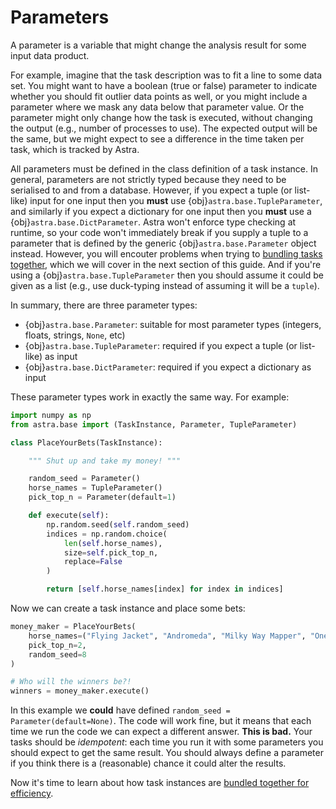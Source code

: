 # Parameters

A parameter is a variable that might change the analysis result for some input data product.

For example, imagine that the task description was to fit a line to some data set. 
You might want to have a boolean (true or false) parameter to indicate whether you should fit outlier data points as well, or you might include a parameter where we mask any data below that parameter value.
Or the parameter might only change how the task is executed, without changing the output (e.g., number of processes to use). 
The expected output will be the same, but we might expect to see a difference in the time taken per task, which is tracked by Astra.

All parameters must be defined in the class definition of a task instance. In general, parameters are not strictly typed because they need to be serialised to and from a database.
However, if you expect a tuple (or list-like) input for one input then you **must** use {obj}`astra.base.TupleParameter`, and similarly if you expect a dictionary for one input then you **must** use a {obj}`astra.base.DictParameter`. 
Astra won't enforce type checking at runtime, so your code won't immediately break if you supply a tuple to a parameter that is defined by the generic {obj}`astra.base.Parameter` object instead. However, you will encouter problems when trying to [bundling tasks together](bundles), which we will cover in the next section of this guide.
And if you're using a {obj}`astra.base.TupleParameter` then you should assume it could be given as a list (e.g., use duck-typing instead of assuming it will be a `tuple`).

In summary, there are three parameter types:

- {obj}`astra.base.Parameter`: suitable for most parameter types (integers, floats, strings, `None`, etc)
- {obj}`astra.base.TupleParameter`: required if you expect a tuple (or list-like) as input
- {obj}`astra.base.DictParameter`: required if you expect a dictionary as input

These parameter types work in exactly the same way. For example:

```python
import numpy as np
from astra.base import (TaskInstance, Parameter, TupleParameter)

class PlaceYourBets(TaskInstance):

    """ Shut up and take my money! """

    random_seed = Parameter()
    horse_names = TupleParameter()
    pick_top_n = Parameter(default=1)

    def execute(self):
        np.random.seed(self.random_seed)
        indices = np.random.choice(
            len(self.horse_names), 
            size=self.pick_top_n, 
            replace=False
        )

        return [self.horse_names[index] for index in indices]
```

Now we can create a task instance and place some bets:
```python
money_maker = PlaceYourBets(
    horse_names=("Flying Jacket", "Andromeda", "Milky Way Mapper", "One Run Pony"),
    pick_top_n=2,
    random_seed=8
)

# Who will the winners be?!
winners = money_maker.execute()
```

In this example we **could** have defined `random_seed = Parameter(default=None)`. The code will work fine, but it means that each time we run the code we can expect a different answer. **This is bad.** Your tasks should be _idempotent_: each time you run it with some parameters you should expect to get the same result. You should always define a parameter if you think there is a (reasonable) chance it could alter the results.


Now it's time to learn about how task instances are [bundled together for efficiency](bundles).